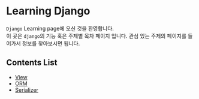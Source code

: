 # Learning Django

`Django` Learning page에 오신 것을 환영합니다.  
이 곳은 `django`의 기능 혹은 주제별 목차 페이지 입니다. 관심 있는 주제의 페이지를 들어가서 정보를 찾아보시면 됩니다.

## Contents List

- [View](./View/Index.md)
- [ORM](./ORM/Index.md)
- [Serializer](./Serializer/Index.md)
